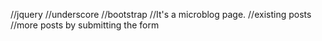 //jquery
//underscore
//bootstrap
//It's a microblog page. 
//existing posts
//more posts by submitting the form
